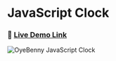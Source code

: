#  JavaScript Clock
### 🔗 [Live Demo Link](https://oyebenny.github.io/JavaScript-Clock/)
![OyeBenny JavaScript Clock](JSClock.gif)
